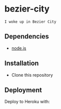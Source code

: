 # bezier-city

`I woke up in Bezier City`

## Dependencies

* [node.js](https://nodejs.org/)

## Installation

* Clone this repository

## Deployment

Deploy to Heroku with:


